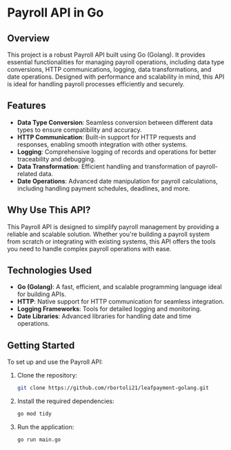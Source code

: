 # Payroll API in Go

## Overview

This project is a robust Payroll API built using Go (Golang). It provides essential functionalities for managing payroll operations, including data type conversions, HTTP communications, logging, data transformations, and date operations. Designed with performance and scalability in mind, this API is ideal for handling payroll processes efficiently and securely.

## Features

- **Data Type Conversion**: Seamless conversion between different data types to ensure compatibility and accuracy.
- **HTTP Communication**: Built-in support for HTTP requests and responses, enabling smooth integration with other systems.
- **Logging**: Comprehensive logging of records and operations for better traceability and debugging.
- **Data Transformation**: Efficient handling and transformation of payroll-related data.
- **Date Operations**: Advanced date manipulation for payroll calculations, including handling payment schedules, deadlines, and more.

## Why Use This API?

This Payroll API is designed to simplify payroll management by providing a reliable and scalable solution. Whether you're building a payroll system from scratch or integrating with existing systems, this API offers the tools you need to handle complex payroll operations with ease.

## Technologies Used

- **Go (Golang)**: A fast, efficient, and scalable programming language ideal for building APIs.
- **HTTP**: Native support for HTTP communication for seamless integration.
- **Logging Frameworks**: Tools for detailed logging and monitoring.
- **Date Libraries**: Advanced libraries for handling date and time operations.

## Getting Started

To set up and use the Payroll API:

1. Clone the repository:

   ```bash
   git clone https://github.com/rbortoli21/leafpayment-golang.git
   ```
2. Install the required dependencies:

   ```bash
   go mod tidy
   ```
3. Run the application:

   ```bash
   go run main.go
   ```
